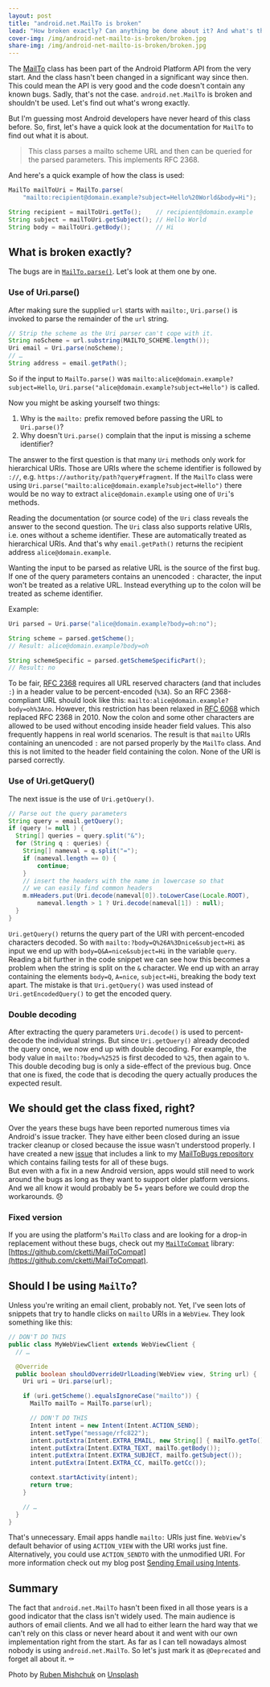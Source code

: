 ```yaml
---
layout: post
title: "android.net.MailTo is broken"
lead: "How broken exactly? Can anything be done about it? And what's this for anyway? All questions that will be answered in this post."
cover-img: /img/android-net-mailto-is-broken/broken.jpg
share-img: /img/android-net-mailto-is-broken/broken.jpg
---
```


The [MailTo](https://developer.android.com/reference/android/net/MailTo) class has been part of the Android Platform API from the very start.
And the class hasn't been changed in a significant way since then. This could mean the API is very good and the code doesn't contain any known bugs.
Sadly, that's not the case. `android.net.MailTo` is broken and shouldn't be used. Let's find out what's wrong exactly.

But I'm guessing most Android developers have never heard of this class before. So, first, let's have a quick look at the documentation for `MailTo` to find out what it is about.

> This class parses a mailto scheme URL and then can be queried for the parsed parameters. This implements RFC 2368.

And here's a quick example of how the class is used:

```java
MailTo mailToUri = MailTo.parse(
    "mailto:recipient@domain.example?subject=Hello%20World&body=Hi");

String recipient = mailToUri.getTo();    // recipient@domain.example
String subject = mailToUri.getSubject(); // Hello World
String body = mailToUri.getBody();       // Hi
```

## What is broken exactly?

The bugs are in [`MailTo.parse()`](https://android.googlesource.com/platform/frameworks/base/+/6090995951c6e2e4dcf38102f01793f8a94166e1/core/java/android/net/MailTo.java#64). Let's look at them one by one.

### Use of Uri.parse()

After making sure the supplied `url` starts with `mailto:`, `Uri.parse()` is invoked to parse the remainder of the `url` string.

```java
// Strip the scheme as the Uri parser can't cope with it.
String noScheme = url.substring(MAILTO_SCHEME.length());
Uri email = Uri.parse(noScheme);
// …
String address = email.getPath();
```

So if the input to `MailTo.parse()` was `mailto:alice@domain.example?subject=Hello`, `Uri.parse("alice@domain.example?subject=Hello")` is called.

Now you might be asking yourself two things:

1. Why is the `mailto:` prefix removed before passing the URL to `Uri.parse()`?
2. Why doesn't `Uri.parse()` complain that the input is missing a scheme identifier?

The answer to the first question is that many `Uri` methods only work for hierarchical URIs. Those are URIs where the scheme identifier is followed by `://`, e.g. `https://authority/path?query#fragment`. If the `MailTo` class were using `Uri.parse("mailto:alice@domain.example?subject=Hello")` there would be no way to extract `alice@domain.example` using one of `Uri`'s methods.

Reading the documentation (or source code) of the `Uri` class reveals the answer to the second question. The `Uri` class also supports relative URIs, i.e. ones without a scheme identifier. These are automatically treated as hierarchical URIs. And that's why `email.getPath()` returns the recipient address `alice@domain.example`.

Wanting the input to be parsed as relative URL is the source of the first bug. If one of the query parameters contains an unencoded `:` character, the input won't be treated as a relative URL. Instead everything up to the colon will be treated as scheme identifier.

Example:
```java
Uri parsed = Uri.parse("alice@domain.example?body=oh:no");

String scheme = parsed.getScheme();                     
// Result: alice@domain.example?body=oh

String schemeSpecific = parsed.getSchemeSpecificPart();
// Result: no
```

To be fair, [RFC 2368](https://tools.ietf.org/html/rfc2368) requires all URL reserved characters (and that includes `:`) in a header value to be percent-encoded (`%3A`). So an RFC 2368-compliant URL should look like this: `mailto:alice@domain.example?body=oh%3Ano`.
However, this restriction has been relaxed in [RFC 6068](https://tools.ietf.org/html/rfc6068) which replaced RFC 2368 in 2010. Now the colon and some other characters are allowed to be used without encoding inside header field values. This also frequently happens in real world scenarios.
The result is that `mailto` URIs containing an unencoded `:` are not parsed properly by the `MailTo` class. And this is not limited to the header field containing the colon. None of the URI is parsed correctly.


### Use of Uri.getQuery()

The next issue is the use of `Uri.getQuery()`.

```java
// Parse out the query parameters
String query = email.getQuery();
if (query != null ) {
  String[] queries = query.split("&");
  for (String q : queries) {
    String[] nameval = q.split("=");
    if (nameval.length == 0) {
        continue;
    }
    // insert the headers with the name in lowercase so that
    // we can easily find common headers
    m.mHeaders.put(Uri.decode(nameval[0]).toLowerCase(Locale.ROOT),
        nameval.length > 1 ? Uri.decode(nameval[1]) : null);
  }
}
```

`Uri.getQuery()` returns the query part of the URI with percent-encoded characters decoded. So with `mailto:?body=Q%26A%3Dnice&subject=Hi` as input we end up with `body=Q&A=nice&subject=Hi` in the variable `query`. Reading a bit further in the code snippet we can see how this becomes a problem when the string is split on the `&` character. We end up with an array containing the elements `body=Q`, `A=nice`, `subject=Hi`, breaking the body text apart. The mistake is that `Uri.getQuery()` was used instead of `Uri.getEncodedQuery()` to get the encoded query.


### Double decoding

After extracting the query parameters `Uri.decode()` is used to percent-decode the individual strings. But since `Uri.getQuery()` already decoded the query once, we now end up with double decoding. For example, the body value in `mailto:?body=%2525` is first decoded to `%25`, then again to `%`.
This double decoding bug is only a side-effect of the previous bug. Once that one is fixed, the code that is decoding the query actually produces the expected result.


## We should get the class fixed, right?

Over the years these bugs have been reported numerous times via Android's issue tracker. They have either been closed during an issue tracker cleanup or closed because the issue wasn't understood properly. I have created a new [issue](https://issuetracker.google.com/issues/153161703) that includes a link to my [MailToBugs repository](https://github.com/cketti/MailToBugs) which contains failing tests for all of these bugs.  
But even with a fix in a new Android version, apps would still need to work around the bugs as long as they want to support older platform versions. And we all know it would probably be 5+ years before we could drop the workarounds. 😞

### Fixed version

If you are using the platform's `MailTo` class and are looking for a drop-in replacement without these bugs, check out my [`MailToCompat`](https://github.com/cketti/MailToCompat) library: [https://github.com/cketti/MailToCompat](https://github.com/cketti/MailToCompat).


## Should I be using `MailTo`?

Unless you're writing an email client, probably not. Yet, I've seen lots of snippets that try to handle clicks on `mailto` URIs in a `WebView`. They look something like this:

```java
// DON'T DO THIS
public class MyWebViewClient extends WebViewClient {
  // …

  @Override
  public boolean shouldOverrideUrlLoading(WebView view, String url) {
    Uri uri = Uri.parse(url);

    if (uri.getScheme().equalsIgnoreCase("mailto")) {
      MailTo mailTo = MailTo.parse(url);

      // DON'T DO THIS
      Intent intent = new Intent(Intent.ACTION_SEND);
      intent.setType("message/rfc822");
      intent.putExtra(Intent.EXTRA_EMAIL, new String[] { mailTo.getTo() });
      intent.putExtra(Intent.EXTRA_TEXT, mailTo.getBody());
      intent.putExtra(Intent.EXTRA_SUBJECT, mailTo.getSubject());
      intent.putExtra(Intent.EXTRA_CC, mailTo.getCc());

      context.startActivity(intent);
      return true;
    }

    // …
  }
}
```

That's unnecessary. Email apps handle `mailto:` URIs just fine. `WebView`'s default behavior of using `ACTION_VIEW` with the URI works just fine.
Alternatively, you could use `ACTION_SENDTO` with the unmodified URI. For more information check out my blog post [Sending Email using Intents](https://cketti.de/2016/01/08/sending-email-using-intents/).


## Summary

The fact that `android.net.MailTo` hasn't been fixed in all those years is a good indicator that the class isn't widely used. The main audience is authors of email clients. And we all had to either learn the hard way that we can't rely on this class or never heard about it and went with our own implementation right from the start. As far as I can tell nowadays almost nobody is using `android.net.MailTo`. So let's just mark it as `@Deprecated` and forget all about it. ⚰️


Photo by [Ruben Mishchuk](https://unsplash.com/@ruben244?utm_source=unsplash&amp;utm_medium=referral&amp;utm_content=creditCopyText) on [Unsplash](https://unsplash.com/photos/EC5AQfxgxdE)
